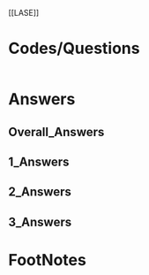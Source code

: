 [[LASE]]



# Codes/Questions

```makefile


```


# Answers

## Overall_Answers

## 1_Answers


## 2_Answers


## 3_Answers




# FootNotes
